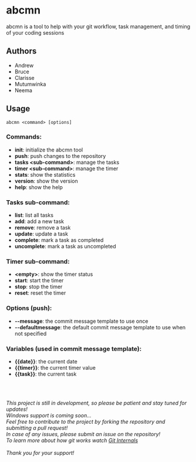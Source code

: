# abcmn
abcmn is a tool to help with your git workflow, task management, and timing of your coding sessions

## Authors
- Andrew
- Bruce
- Clarisse
- Mutumwinka
- Neema

## Usage
```shell
abcmn <command> [options]
```
### Commands:
- **init**: initialize the abcmn tool
- **push**: push changes to the repository
- **tasks \<sub-command\>**: manage the tasks
- **timer \<sub-command\>**: manage the timer
- **stats**: show the statistics
- **version**: show the version
- **help**: show the help

### Tasks sub-command:
- **list**: list all tasks
- **add**: add a new task
- **remove**: remove a task
- **update**: update a task
- **complete**: mark a task as completed
- **uncomplete**: mark a task as uncompleted

### Timer sub-command:
- **\<empty\>**: show the timer status
- **start**: start the timer
- **stop**: stop the timer
- **reset**: reset the timer

### Options (push):
- **--message**: the commit message template to use once
- **--defaultmessage**: the default commit message template to use when not specified

### Variables (used in commit message template):
- **{{date}}**: the current date
- **{{timer}}**: the current timer value
- **{{task}}**: the current task
<br/>

<br/>*This project is still in development, so please be patient and stay tuned for updates!*
<br/>*Windows support is coming soon...*
<br/>*Feel free to contribute to the project by forking the repository and submitting a pull request!*
<br/>*In case of any issues, please submit an issue on the repository!*
<br/>*To learn more about how git works watch [Git Internals](https://www.youtube.com/watch?v=fWMKue-WBok&list=PL9lx0DXCC4BNUby5H58y6s2TQVLadV8v7)*<br/>
<br/>*Thank you for your support!*
